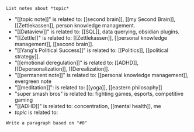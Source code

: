 `List notes about *topic*`
- "[[topic note]]" is related to: [[second brain]], [[my Second Brain]], [[Zettlekassen]], person knowledge management.
- "[[Dataview]]" is related to: [[SQL]], data querying, obsidian plugins.
- "[[Zettle]]" is related to: [[Zettlekassen]], [[personal knowledge management]], [[second brain]].
- "[[Yang's Political Success]]" is related to: [[Politics]], [[political strategy]].
- "[[emotional deregulation]]" is related to: [[ADHD]], [[Depersonalization]], [[Derealization]].
- "[[permanent note]]" is related to: [[personal knowledge management]], evergreen note
- "[[meditation]]": is related to: [[yoga]], [[eastern philosophy]]
- "super smash bros" is related to: fighting games, esports, competitive gaming
- "[[ADHD]]" is related to: concentration, [[mental health]], me
- *topic* is related to:


`Write a paragraph based on "#0"`